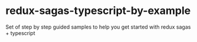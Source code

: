 # redux-sagas-typescript-by-example
Set of step by step guided samples to help you get started with redux sagas + typescript

